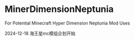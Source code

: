 # MinerDimensionNeptunia
For Potential Minecraft Hyper Dimension Neptunia Mod Uses


2024-12-18 海王星mc模组企划开始
